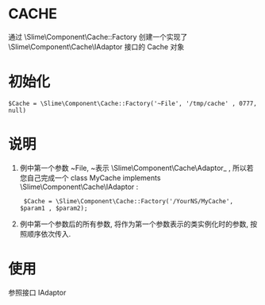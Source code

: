 CACHE
=====

通过 \Slime\Component\Cache::Factory 创建一个实现了 \Slime\Component\Cache\IAdaptor 接口的 Cache 对象
    
初始化
=====
    
    $Cache = \Slime\Component\Cache::Factory('~File', '/tmp/cache' , 0777, null)
        
说明
=====
1. 例中第一个参数 ~File, ~表示 \Slime\Component\Cache\Adaptor_ , 所以若您自己完成一个 class MyCache implements \Slime\Component\Cache\IAdaptor :

        $Cache = \Slime\Component\Cache::Factory('/YourNS/MyCache', $param1 , $param2);

2. 例中第一个参数后的所有参数, 将作为第一个参数表示的类实例化时的参数, 按照顺序依次传入.

使用
=====
参照接口 IAdaptor
    